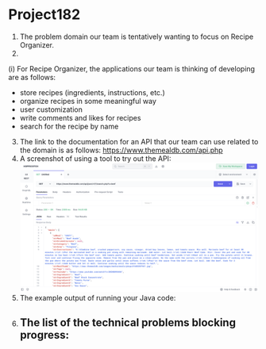 # Project182
1. The problem domain our team is tentatively wanting to focus on Recipe Organizer.
2.
(i) For Recipe Organizer, the applications our team is thinking of developing are as follows:
   - store recipes (ingredients, instructions, etc.) 
   - organize recipes in some meaningful way 
   - user customization
   - write comments  and likes for recipes
   - search for the recipe by name
3. The link to the documentation for an API that our team can use related to the domain is as follows:
   https://www.themealdb.com/api.php
4. A screenshot of using a tool to try out the API:
   ![image](https://github.com/Sharon-zh/Project182/blob/main/screenshoot.png?raw=true)
5. The example output of running your Java code:
6. The list of the technical problems blocking progress:
   -
